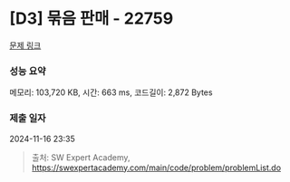 # [D3] 묶음 판매 - 22759 

[문제 링크](https://swexpertacademy.com/main/code/problem/problemDetail.do?contestProbId=AZK3fpuaBJwDFAXk) 

### 성능 요약

메모리: 103,720 KB, 시간: 663 ms, 코드길이: 2,872 Bytes

### 제출 일자

2024-11-16 23:35



> 출처: SW Expert Academy, https://swexpertacademy.com/main/code/problem/problemList.do